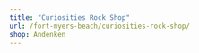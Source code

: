```yaml
---
title: "Curiosities Rock Shop"
url: /fort-myers-beach/curiosities-rock-shop/
shop: Andenken
---
```

